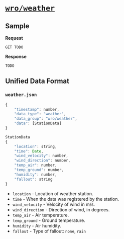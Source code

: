 # [`wro/weather`](todo)
## Sample
**Request**
```
GET TODO
```

**Response**
```
TODO
```

## Unified Data Format
### `weather.json`
```javascript
{
    "timestamp": number,
    "data_type": "weather",
    "data_group": "wro/weather",
    "data": [StationData]
}

StationData
{
    "location": string,
    "time": Date,
    "wind_velocity": number,
    "wind_direction": number,
    "temp_air": number,
    "temp_ground": number,
    "humidity": number,
    "fallout": string
}
```
- `location` - Location of weather station.
- `time` - When the data was registered by the station.
- `wind_velocity` - Velocity of wind in m/s.
- `wind_direction` - Direction of wind, in degrees.
- `temp_air` - Air temperature.
- `temp_ground` - Ground temperature.
- `humidity` - Air humidity.
- `fallout` - Type of fallout: `none`, `rain`
